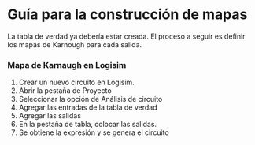 # Guía para la construcción de mapas

La tabla de verdad ya debería estar creada. El proceso a seguir es definir los mapas de Karnough para cada salida. 

### Mapa de Karnaugh en Logisim

1. Crear un nuevo circuito en Logisim.
2. Abrir la pestaña de Proyecto
3. Seleccionar la opción de Análisis de circuito
4. Agregar las entradas de la tabla de verdad
5. Agregar las salidas
6. En la pestaña de tabla, colocar las salidas.
7. Se obtiene la expresión y se genera el circuito
